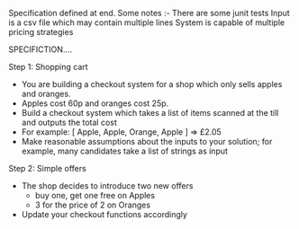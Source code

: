 Specification defined at end.
Some notes :-
There are some junit tests
Input is a csv file which may contain multiple lines
System is capable of multiple pricing strategies


SPECIFICTION....

Step 1: Shopping cart
* You are building a checkout system for a shop which only sells apples and 
oranges.   
* Apples cost 60p and oranges cost 25p. 
* Build a checkout system which takes a list of items scanned at the till and outputs 
the total cost 
* For example: [ Apple, Apple, Orange, Apple ] => £2.05 
* Make reasonable assumptions about the inputs to your solution; for example, many 
candidates take a list of strings as input 
 
Step 2: Simple offers
* The shop decides to introduce two new offers 
	* buy one, get one free on Apples 
	* 3 for the price of 2 on Oranges 
* Update your checkout functions accordingly 
